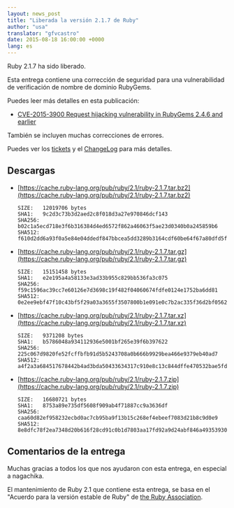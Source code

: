 ```yaml
---
layout: news_post
title: "Liberada la versión 2.1.7 de Ruby"
author: "usa"
translator: "gfvcastro"
date: 2015-08-18 16:00:00 +0000
lang: es
---
```


Ruby 2.1.7 ha sido liberado.

Esta entrega contiene una corrección de seguridad para una vulnerabilidad de
verificación de nombre de dominio RubyGems.

Puedes leer más detalles en esta publicación:

* [CVE-2015-3900 Request hijacking vulnerability in RubyGems 2.4.6 and earlier](http://blog.rubygems.org/2015/05/14/CVE-2015-3900.html)

También se incluyen muchas correcciones de errores.

Puedes ver los [tickets](https://bugs.ruby-lang.org/projects/ruby-21/issues?set_filter=1&amp;status_id=5)
y el [ChangeLog](http://svn.ruby-lang.org/repos/ruby/tags/v2_1_7/ChangeLog)
para más detalles.

## Descargas

* [https://cache.ruby-lang.org/pub/ruby/2.1/ruby-2.1.7.tar.bz2](https://cache.ruby-lang.org/pub/ruby/2.1/ruby-2.1.7.tar.bz2)

      SIZE:   12019706 bytes
      SHA1:   9c2d3c73b3d2aed2c8f018d3a27e970846dcf143
      SHA256: b02c1a5ecd718e3f6b316384d4ed6572f862a46063f5ae23d0340b0a245859b6
      SHA512: f610d2dd6a93f0a5e84e04ddedf847bbcea5dd3289b3164cdf60be64f67a80dfd5f9836ea5d169970cd0ce24a7e05ea6190699706567cb0d5cf450de6a70e445

* [https://cache.ruby-lang.org/pub/ruby/2.1/ruby-2.1.7.tar.gz](https://cache.ruby-lang.org/pub/ruby/2.1/ruby-2.1.7.tar.gz)

      SIZE:   15151458 bytes
      SHA1:   e2e195a4a58133e3ad33b955c829bb536fa3c075
      SHA256: f59c1596ac39cc7e60126e7d3698c19f482f04060674fdfe0124e1752ba6dd81
      SHA512: 0e2ee9ebf47f10c43bf5f29a03a3655f3507800b1e091e0c7b2ac335f36d2bf05621383e31fae2659b9cb9cb3e0f2452698a269249da12710443ffa62e4e0a8d

* [https://cache.ruby-lang.org/pub/ruby/2.1/ruby-2.1.7.tar.xz](https://cache.ruby-lang.org/pub/ruby/2.1/ruby-2.1.7.tar.xz)

      SIZE:   9371208 bytes
      SHA1:   b5786048a934112936e5001bf265e39f6b397622
      SHA256: 225c067d9820fe52fcffbfb91d5b5243708a0b666b9929bea466e9379eb40ad7
      SHA512: a4f2a3a684517678442b4ad3bda50433634317c910e8c13c844dffe470532bae5fd8d72b3f83c9a36865f303fe0464703e30854b3e55a558a758252b5e594406

* [https://cache.ruby-lang.org/pub/ruby/2.1/ruby-2.1.7.zip](https://cache.ruby-lang.org/pub/ruby/2.1/ruby-2.1.7.zip)

      SIZE:   16680721 bytes
      SHA1:   8753a89e735df5608f909ab4f71887cc9a3636df
      SHA256: caa60d82ef958232ecbd0ac7cb95ba9f13b15c268ef4ebeef7083d21b8c9d0e9
      SHA512: 8e8dfc78f2ea7348d20b616f28cd91c0b1d7803aa17fd92a9d24abf846a49353930437ad868e2eb6e91be27f253ee66393200ffc902b8a8339a75b4d8a4b16bc

## Comentarios de la entrega

Muchas gracias a todos los que nos ayudaron con esta entrega, en especial a nagachika.

El mantenimiento de Ruby 2.1 que contiene esta entrega, se basa en el
"Acuerdo para la versión estable de Ruby" de [the Ruby Association](http://www.ruby.or.jp/).
